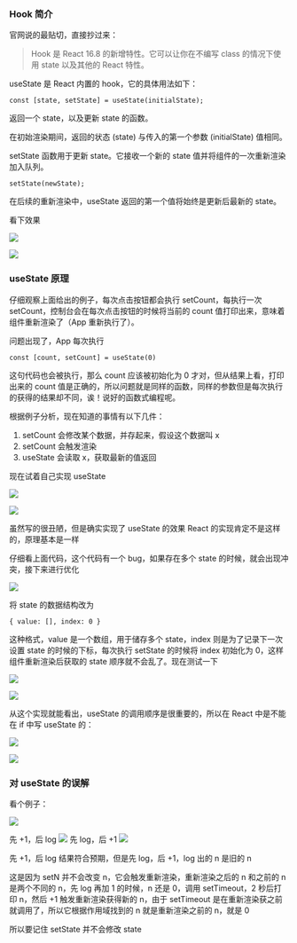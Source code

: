 ### Hook 简介

官网说的最贴切，直接抄过来：

> Hook 是 React 16.8 的新增特性。它可以让你在不编写 class 的情况下使用 state 以及其他的 React 特性。

useState 是 React 内置的 hook，它的具体用法如下：

```
const [state, setState] = useState(initialState);
```

返回一个 state，以及更新 state 的函数。

在初始渲染期间，返回的状态 (state) 与传入的第一个参数 (initialState) 值相同。

setState 函数用于更新 state。它接收一个新的 state 值并将组件的一次重新渲染加入队列。

```
setState(newState);
```

在后续的重新渲染中，useState 返回的第一个值将始终是更新后最新的 state。

看下效果

![](/caisr.github.io/database/images/articles/react/useState/code.png)

![](/caisr.github.io/database/images/articles/react/useState/image.png)

### useState 原理

仔细观察上面给出的例子，每次点击按钮都会执行 setCount，每执行一次 setCount，控制台会在每次点击按钮的时候将当前的 count 值打印出来，意味着组件重新渲染了（App 重新执行了）。

问题出现了，App 每次执行

```
const [count, setCount] = useState(0)
```

这句代码也会被执行，那么 count 应该被初始化为 0 才对，但从结果上看，打印出来的 count 值是正确的，所以问题就是同样的函数，同样的参数但是每次执行的获得的结果却不同，诶！说好的函数式编程呢。

根据例子分析，现在知道的事情有以下几件：

1. setCount 会修改某个数据，并存起来，假设这个数据叫 x
2. setCount 会触发渲染
3. useState 会读取 x，获取最新的值返回

现在试着自己实现 useState

![](/caisr.github.io/database/images/articles/react/useState/code1.png)

![](/caisr.github.io/database/images/articles/react/useState/image1.png)

虽然写的很丑陋，但是确实实现了 useState 的效果 React 的实现肯定不是这样的，原理基本是一样

仔细看上面代码，这个代码有一个 bug，如果存在多个 state 的时候，就会出现冲突，接下来进行优化

![](/caisr.github.io/database/images/articles/react/useState/code2.png)

将 state 的数据结构改为

```
{ value: [], index: 0 }
```

这种格式，value 是一个数组，用于储存多个 state，index 则是为了记录下一次设置 state 的时候的下标，每次执行 setState 的时候将 index 初始化为 0，这样组件重新渲染后获取的 state 顺序就不会乱了。现在测试一下

![](/caisr.github.io/database/images/articles/react/useState/code3.png)

![](/caisr.github.io/database/images/articles/react/useState/image2.png)

从这个实现就能看出，useState 的调用顺序是很重要的，所以在 React 中是不能在 if 中写 useState 的：

![](/caisr.github.io/database/images/articles/react/useState/code4.png)

![](/caisr.github.io/database/images/articles/react/useState/image3.png)

### 对 useState 的误解

看个例子：

![](/caisr.github.io/database/images/articles/react/useState/code5.png)

先 +1，后 log
![](/caisr.github.io/database/images/articles/react/useState/image4.png)
先 log，后 +1
![](/caisr.github.io/database/images/articles/react/useState/image5.png)

先 +1，后 log 结果符合预期，但是先 log，后 +1，log 出的 n 是旧的 n

这是因为 setN 并不会改变 n，它会触发重新渲染，重新渲染之后的 n 和之前的 n 是两个不同的 n，先 log 再加 1 的时候，n 还是 0，调用 setTimeout，2 秒后打印 n，然后 +1 触发重新渲染获得新的 n，由于 setTimeout 是在重新渲染获之前就调用了，所以它根据作用域找到的 n 就是重新渲染之前的 n，就是 0

所以要记住 setState 并不会修改 state
